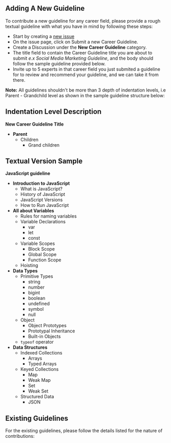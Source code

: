 ## Adding A New Guideline

To contribute a new guideline for any career field, please provide a rough textual guideline with what you have in mind by following these steps:

* Start by creating a [new issue](https://github.com/boluwatifeBE/careerGL/issues/new/choose)
* On the issue page, click on Submit a new Career Guideline.
* Create a Discussion under the **New Career Guideline** category.
* The title field to contain the Career Guideline title you are about to submit _e.x Social Media Marketing Guideline_, and the body should follow the sample guideline provided below.
* Invite up to 5 experts in that career field you just submited a guideline for to review and recommend your guideline, and we can take it from there. 

**Note:** All guidelines shouldn't be more than 3 depth of indentation levels, i.e Parent - Grandchild level as shown in the sample guideline structure below:

## Indentation Level Description

**New Career Guideline Title**

- **Parent**
  - Children
    - Grand children

## Textual Version Sample

**JavaScript guideline**

- **Introduction to JavaScript**
  - What is JavaScript?
  - History of JavaScript
  - JavaScript Versions
  - How to Run JavaScript
- **All about Variables**
  - Rules for naming variables
  - Variable Declarations
    - var
    - let
    - const
  - Variable Scopes
    - Block Scope
    - Global Scope
    - Function Scope
  - Hoisting
- **Data Types**
  - Primitive Types
    - string
    - number
    - bigint
    - boolean
    - undefined
    - symbol
    - null
  - Object
    - Object Prototypes
    - Prototypal Inheritance
  	- Built-in Objects
  - `typeof` operator
- **Data Structures**
    - Indexed Collections
      - Arrays
      - Typed Arrays
    - Keyed Collections
      - Map
      - Weak Map
      - Set
      - Weak Set
    - Structured Data
      - JSON

##  Existing Guidelines

For the existing guidelines, please follow the details listed for the nature of contributions:
